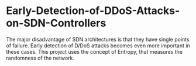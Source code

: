 # Early-Detection-of-DDoS-Attacks-on-SDN-Controllers

The major disadvantage of SDN architectures is that they have single points of failure. Early detection of D/DoS attacks becomes even more important in these cases. This project uses the concept of Entropy, that measures the randomness of the network. 
